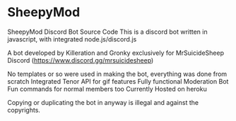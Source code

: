 # SheepyMod
SheepyMod Discord Bot Source Code
This is a discord bot written in javascript, with integrated node.js/discord.js

A bot developed by Killeration and Gronky exclusively for MrSuicideSheep Discord (https://www.discord.gg/mrsuicidesheep)

No templates or so were used in making the bot, everything was done from scratch
Integrated Tenor API for gif features
Fully functional Moderation Bot
Fun commands for normal members too
Currently Hosted on heroku

Copying or duplicating the bot in anyway is illegal and against the copyrights.
